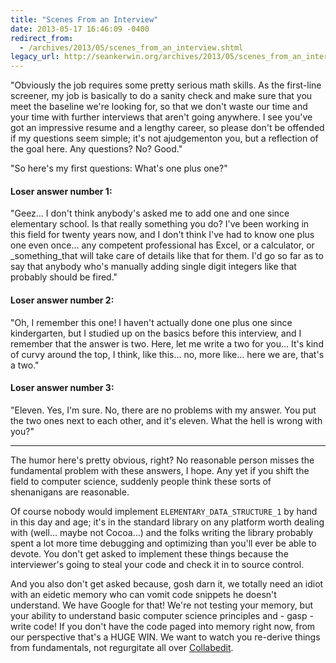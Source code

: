 ```yaml
---
title: "Scenes From an Interview"
date: 2013-05-17 16:46:09 -0400
redirect_from:
  - /archives/2013/05/scenes_from_an_interview.shtml
legacy_url: http://seankerwin.org/archives/2013/05/scenes_from_an_interview.shtml
---
```

"Obviously the job requires some pretty serious math skills. As the first-line screener, my job is basically to do a sanity check and make sure that you meet the baseline we're looking for, so that we don't waste our time and your time with further interviews that aren't going anywhere. I see you've got an impressive resume and a lengthy career, so please don't be offended if my questions seem simple; it's not ajudgementon you, but a reflection of the goal here. Any questions? No? Good."

"So here's my first questions: What's one plus one?"

#### Loser answer number 1:

"Geez… I don't think anybody's asked me to add one and one since elementary school. Is that really something you do? I've been working in this field for twenty years now, and I don't think I've had to know one plus one even once… any competent professional has Excel, or a calculator, or _something_that will take care of details like that for them. I'd go so far as to say that anybody who's manually adding single digit integers like that probably should be fired."

#### Loser answer number 2:

"Oh, I remember this one! I haven't actually done one plus one since kindergarten, but I studied up on the basics before this interview, and I remember that the answer is two. Here, let me write a two for you… It's kind of curvy around the top, I think, like this… no, more like… here we are, that's a two."

#### Loser answer number 3:

"Eleven. Yes, I'm sure. No, there are no problems with my answer. You put the two ones next to each other, and it's eleven. What the hell is wrong with you?"

* * *

The humor here's pretty obvious, right? No reasonable person misses the fundamental problem with these answers, I hope. Any yet if you shift the field to computer science, suddenly people think these sorts of shenanigans are reasonable.

Of course nobody would implement `ELEMENTARY_DATA_STRUCTURE_1` by hand in this day and age; it's in the standard library on any platform worth dealing with (well… maybe not Cocoa…) and the folks writing the library probably spent a lot more time debugging and optimizing than you'll ever be able to devote. You don't get asked to implement these things because the interviewer's going to steal your code and check it in to source control.

And you also don't get asked because, gosh darn it, we totally need an idiot with an eidetic memory who can vomit code snippets he doesn't understand. We have Google for that! We're not testing your memory, but your ability to understand basic computer science principles and - gasp - write code! If you don't have the code paged into memory right now, from our perspective that's a HUGE WIN. We want to watch you re-derive things from fundamentals, not regurgitate all over [Collabedit](http://collabedit.com/).
